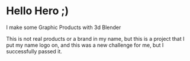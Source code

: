 # Hello Hero ;)
I make some Graphic Products with 3d Blender

This is not real products or a brand in my name, but this is a project that I put my name logo on, and this was a new challenge for me, but I successfully passed it.

